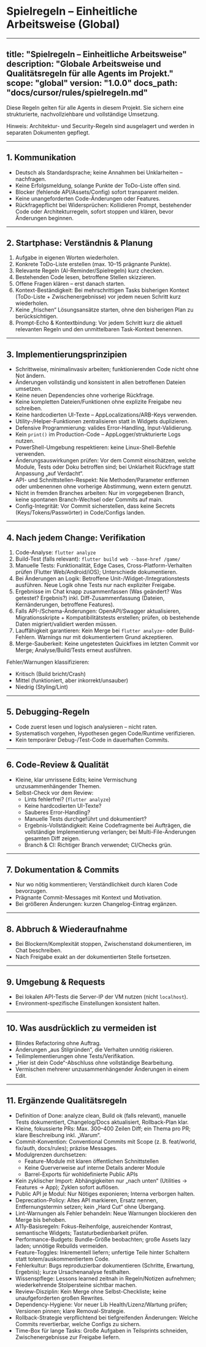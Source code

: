 # Spielregeln – Einheitliche Arbeitsweise (Global)
---
title: "Spielregeln – Einheitliche Arbeitsweise"
description: "Globale Arbeitsweise und Qualitätsregeln für alle Agents im Projekt."
scope: "global"
version: "1.0.0"
docs_path: "docs/cursor/rules/spielregeln.md"
---

Diese Regeln gelten für alle Agents in diesem Projekt. Sie sichern eine strukturierte, nachvollziehbare und vollständige Umsetzung.

Hinweis: Architektur- und Security-Regeln sind ausgelagert und werden in separaten Dokumenten gepflegt.

---

## 1. Kommunikation

- Deutsch als Standardsprache; keine Annahmen bei Unklarheiten – nachfragen.
- Keine Erfolgsmeldung, solange Punkte der ToDo-Liste offen sind.
- Blocker (fehlende API/Assets/Config) sofort transparent melden.
- Keine unangeforderten Code-Änderungen oder Features.
- Rückfragepflicht bei Widersprüchen: Kollidieren Prompt, bestehender Code oder Architekturregeln, sofort stoppen und klären, bevor Änderungen beginnen.

---

## 2. Startphase: Verständnis & Planung

1. Aufgabe in eigenen Worten wiederholen.
2. Konkrete ToDo-Liste erstellen (max. 10–15 prägnante Punkte).
3. Relevante Regeln (AI-Reminder/Spielregeln) kurz checken.
4. Bestehenden Code lesen, betroffene Stellen skizzieren.
5. Offene Fragen klären – erst danach starten.
6. Kontext-Beständigkeit: Bei mehrschrittigen Tasks bisherigen Kontext (ToDo-Liste + Zwischenergebnisse) vor jedem neuen Schritt kurz wiederholen.
7. Keine „frischen“ Lösungsansätze starten, ohne den bisherigen Plan zu berücksichtigen.
8. Prompt-Echo & Kontextbindung: Vor jedem Schritt kurz die aktuell relevanten Regeln und den unmittelbaren Task-Kontext benennen.

---

## 3. Implementierungsprinzipien

- Schrittweise, minimalinvasiv arbeiten; funktionierenden Code nicht ohne Not ändern.
- Änderungen vollständig und konsistent in allen betroffenen Dateien umsetzen.
- Keine neuen Dependencies ohne vorherige Rückfrage.
- Keine kompletten Dateien/Funktionen ohne explizite Freigabe neu schreiben.
- Keine hardcodierten UI-Texte – AppLocalizations/ARB-Keys verwenden.
- Utility-/Helper-Funktionen zentralisieren statt in Widgets duplizieren.
- Defensive Programmierung: valides Error-Handling, Input-Validierung.
- Kein `print()` im Production-Code – AppLogger/strukturierte Logs nutzen.
- PowerShell-Umgebung respektieren: keine Linux-Shell-Befehle verwenden.
- Änderungsauswirkungen prüfen: Vor dem Commit einschätzen, welche Module, Tests oder Doku betroffen sind; bei Unklarheit Rückfrage statt Anpassung „auf Verdacht“.
- API- und Schnittstellen-Respekt: Nie Methoden/Parameter entfernen oder umbenennen ohne vorherige Abstimmung, wenn extern genutzt.
- Nicht in fremden Branches arbeiten: Nur im vorgegebenen Branch, keine spontanen Branch-Wechsel oder Commits auf main.
- Config-Integrität: Vor Commit sicherstellen, dass keine Secrets (Keys/Tokens/Passwörter) in Code/Configs landen.

---

## 4. Nach jedem Change: Verifikation

1. Code-Analyse: `flutter analyze`
2. Build-Test (falls relevant): `flutter build web --base-href /game/`
3. Manuelle Tests: Funktionalität, Edge Cases, Cross-Platform-Verhalten prüfen (Flutter Web/Android/iOS); Unterschiede dokumentieren.
4. Bei Änderungen an Logik: Betroffene Unit-/Widget-/Integrationstests ausführen. Neue Logik ohne Tests nur nach expliziter Freigabe.
5. Ergebnisse im Chat knapp zusammenfassen (Was geändert? Was getestet? Ergebnis?) inkl. Diff-Zusammenfassung (Dateien, Kernänderungen, betroffene Features).
6. Falls API-/Schema-Änderungen: OpenAPI/Swagger aktualisieren, Migrationsskripte + Kompatibilitätstests erstellen; prüfen, ob bestehende Daten migriert/validiert werden müssen.
7. Lauffähigkeit garantieren: Kein Merge bei `flutter analyze`- oder Build-Fehlern. Warnings nur mit dokumentiertem Grund akzeptieren.
8. Merge-Sauberkeit: Keine ungetesteten Quickfixes im letzten Commit vor Merge; Analyse/Build/Tests erneut ausführen.

Fehler/Warnungen klassifizieren:
- Kritisch (Build bricht/Crash)
- Mittel (funktioniert, aber inkorrekt/unsauber)
- Niedrig (Styling/Lint)

---

## 5. Debugging-Regeln

- Code zuerst lesen und logisch analysieren – nicht raten.
- Systematisch vorgehen, Hypothesen gegen Code/Runtime verifizieren.
- Kein temporärer Debug-/Test-Code in dauerhaften Commits.

---

## 6. Code-Review & Qualität

- Kleine, klar umrissene Edits; keine Vermischung unzusammenhängender Themen.
- Selbst-Check vor dem Review:
  - Lints fehlerfrei? (`flutter analyze`)
  - Keine hardcodierten UI-Texte?
  - Sauberes Error-Handling?
  - Manuelle Tests durchgeführt und dokumentiert?
  - Ergebnis-Vollständigkeit: Keine Codefragmente bei Aufträgen, die vollständige Implementierung verlangen; bei Multi-File-Änderungen gesamten Diff zeigen.
  - Branch & CI: Richtiger Branch verwendet; CI/Checks grün.

---

## 7. Dokumentation & Commits

- Nur wo nötig kommentieren; Verständlichkeit durch klaren Code bevorzugen.
- Prägnante Commit-Messages mit Kontext und Motivation.
- Bei größeren Änderungen: kurzen Changelog-Eintrag ergänzen.

---

## 8. Abbruch & Wiederaufnahme

- Bei Blockern/Komplexität stoppen, Zwischenstand dokumentieren, im Chat beschreiben.
- Nach Freigabe exakt an der dokumentierten Stelle fortsetzen.

---

## 9. Umgebung & Requests

- Bei lokalen API-Tests die Server-IP der VM nutzen (nicht `localhost`).
- Environment-spezifische Einstellungen konsistent halten.

---

## 10. Was ausdrücklich zu vermeiden ist

- Blindes Refactoring ohne Auftrag.
- Änderungen „aus Stilgründen“, die Verhalten unnötig riskieren.
- Teilimplementierungen ohne Tests/Verifikation.
- „Hier ist dein Code“-Abschluss ohne vollständige Bearbeitung.
- Vermischen mehrerer unzusammenhängender Änderungen in einem Edit.

---

## 11. Ergänzende Qualitätsregeln

- Definition of Done: analyze clean, Build ok (falls relevant), manuelle Tests dokumentiert, Changelog/Docs aktualisiert, Rollback-Plan klar.
- Kleine, fokussierte PRs: Max. 300–400 Zeilen Diff; ein Thema pro PR; klare Beschreibung inkl. „Warum“.
- Commit-Konvention: Conventional Commits mit Scope (z. B. feat/world, fix/auth, docs/rules); präzise Messages.
- Modulgrenzen durchsetzen:
  - Feature-Module mit klaren öffentlichen Schnittstellen
  - Keine Querverweise auf interne Details anderer Module
  - Barrel-Exports für wohldefinierte Public APIs
- Kein zyklischer Import: Abhängigkeiten nur „nach unten“ (Utilities → Features → App); Zyklen sofort auflösen.
- Public API je Modul: Nur Nötiges exponieren; Interna verborgen halten.
- Deprecation-Policy: Altes API markieren, Ersatz nennen, Entfernungstermin setzen; kein „Hard Cut“ ohne Übergang.
- Lint-Warnungen als Fehler behandeln: Neue Warnungen blockieren den Merge bis behoben.
- A11y-Basisregeln: Fokus-Reihenfolge, ausreichender Kontrast, semantische Widgets; Tastaturbedienbarkeit prüfen.
- Performance-Budgets: Bundle-Größe beobachten; große Assets lazy laden; unnötige Rebuilds vermeiden.
- Feature-Toggles: Inkrementell liefern; unfertige Teile hinter Schaltern statt totem/auskommentiertem Code.
- Fehlerkultur: Bugs reproduzierbar dokumentieren (Schritte, Erwartung, Ergebnis); kurze Ursachenanalyse festhalten.
- Wissenspflege: Lessons learned zeitnah in Regeln/Notizen aufnehmen; wiederkehrende Stolpersteine sichtbar machen.
- Review-Disziplin: Kein Merge ohne Selbst-Checkliste; keine unaufgeforderten großen Rewrites.
- Dependency-Hygiene: Vor neuer Lib Health/Lizenz/Wartung prüfen; Versionen pinnen; klare Removal-Strategie.
- Rollback-Strategie verpflichtend bei tiefgreifenden Änderungen: Welche Commits revertierbar, welche Configs zu sichern.
- Time-Box für lange Tasks: Große Aufgaben in Teilsprints schneiden, Zwischenergebnisse zur Freigabe liefern.
